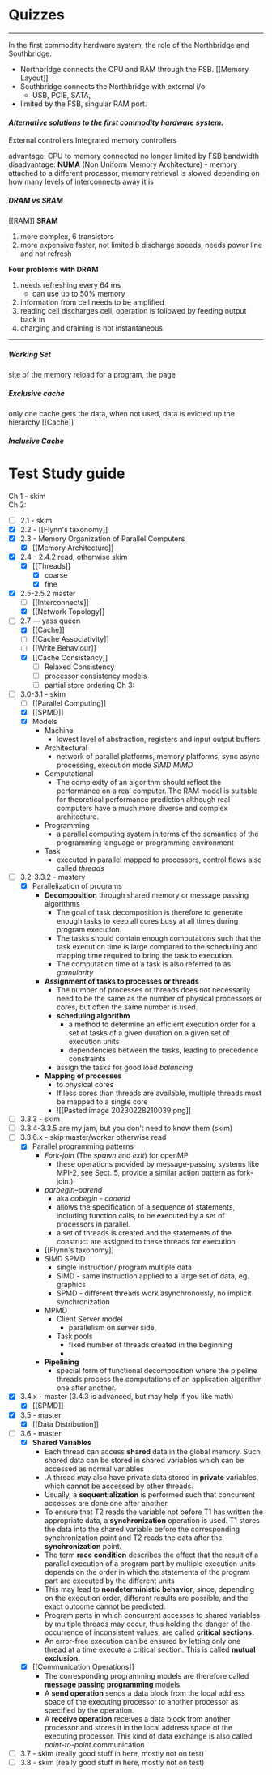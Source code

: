 # Quizzes
---
In the first commodity hardware system, the role of the Northbridge and Southbridge. 
- Northbridge connects the CPU and RAM through the FSB. [[Memory Layout]]
- Southbridge connects the Northbridge with external i/o
	- USB, PCIE, SATA, 
- limited by the FSB, singular RAM port. 


#### *Alternative solutions to the first commodity hardware system.* 
External controllers
Integrated memory controllers

advantage: 
	CPU to memory connected no longer limited by FSB bandwidth
disadvantage:
	**NUMA** (Non Uniform Memory Architecture)
	- memory attached to a different processor, memory retrieval is slowed depending on how many levels of interconnects away it is

##### *DRAM vs SRAM*
[[RAM]]
**SRAM**
1. more complex, 6 transistors
2. more expensive 
faster, not limited b discharge speeds, needs power line and not refresh

**Four problems with DRAM**
1. needs refreshing every 64 ms
	- can use up to 50% memory
2. information from cell needs to be amplified
3. reading cell discharges cell, operation is followed by feeding output back in
4. charging and draining is not instantaneous

---
##### Working Set
site of the memory reload for a program, the page

##### Exclusive cache
only one cache gets the data, when not used, data is evicted up the hierarchy 
[[Cache]]
##### Inclusive Cache

# Test Study guide

Ch 1 - skim  
Ch 2:  
- [ ]  2.1 - skim
- [x] 2.2 - [[Flynn's taxonomy]] 
- [x]   2.3 -  Memory Organization of Parallel Computers
	- [x] [[Memory Architecture]]
- [x]  2.4 - 2.4.2 read, otherwise skim
	- [x] [[Threads]] 
		- [x] coarse
		- [x] fine
- [x]  2.5-2.5.2 master
	- [ ] [[Interconnects]] 
	- [x] [[Network Topology]] 
- [ ]  2.7 — yass queen
	- [x] [[Cache]]
	- [ ] [[Cache Associativity]]
	- [ ] [[Write Behaviour]]
	- [x] [[Cache Consistency]]
		- [ ] Relaxed Consistency
		- [ ] processor consistency models
		- [ ] partial store ordering
Ch 3:  
- [ ]   3.0-3.1 - skim
	- [ ] [[Parallel Computing]]
	- [x] [[SPMD]]
	- [x] Models
		- Machine
			- lowest level of abstraction, registers and input output buffers 
		- Architectural
			- network of parallel platforms, memory platforms, sync async processing, execution mode *SIMD* *MIMD*
		- Computational 
			- The complexity of an algorithm should reflect the performance on a real computer. The RAM model is suitable for theoretical performance prediction although real computers have a much more diverse and complex architecture.
		- Programming
			- a parallel computing system in terms of the semantics of the programming language or programming environment
		+ Task
			+ executed in parallel mapped to processors, control flows also called *threads*			
- [ ]   3.2-3.3.2 - mastery
	- [x] Parallelization of programs
		- **Decomposition** through shared memory or message passing algorithms
			- The goal of task decomposition is therefore to generate enough tasks to keep all cores busy at all times during program execution. 
			- The tasks should contain enough computations such that the task execution time is large compared to the scheduling and mapping time required to bring the task to execution.
			- The computation time of a task is also referred to as *granularity*
		- **Assignment of tasks to processes or threads** 
			- The number of processes or threads does not necessarily need to be the same as the number of physical processors or cores, but often the same number is used. 
			- **scheduling algorithm**
				- a method to determine an efficient execution order for a set of tasks of a given duration on a given set of execution units
				- dependencies between the tasks, leading to precedence constraints
			- assign the tasks for good load *balancing*
		- **Mapping of processes**
			- to physical cores
			- If less cores than threads are available, multiple threads must be mapped to a single core
			- ![[Pasted image 20230228210039.png]]
- [ ]   3.3.3 - skim
- [ ]   3.3.4-3.3.5 are my jam, but you don’t need to know them (skim)
- [ ]   3.3.6.x - skip master/worker otherwise read
	- [x] Parallel programming patterns
		- *Fork-join* (The *spawn* and *exit*) for openMP
			- these operations provided by message-passing systems like MPI-2, see Sect. 5, provide a similar action pattern as fork-join.)
		- *parbegin*–*parend*
			- aka *cobegin - cooend*
			- allows the specification of a sequence of statements, including function calls, to be executed by a set of processors in parallel.
			- a set of threads is created and the statements of the construct are assigned to these threads for execution
		- [[Flynn's taxonomy]]
		- SIMD SPMD
			- single instruction/ program multiple data
			- SIMD - same instruction applied to a large set of data, eg. graphics 
			- SPMD - different threads work asynchronously, no implicit synchronization 
		- MPMD
			- Client Server model 
				- parallelism on server side, 
			- Task pools
				- fixed number of threads created in the beginning
				- 
		- **Pipelining**
			- special form of functional decomposition where the pipeline threads process the computations of an application algorithm one after another.
- [x]   3.4.x - master (3.4.3 is advanced, but may help if you like math)
	- [x] [[SPMD]]
- [x]   3.5 - master
	- [x] [[Data Distribution]]
- [ ]   3.6 - master
	- [x] **Shared Variables**
		- Each thread can access **shared** data in the global memory. Such shared data can be stored in shared variables which can be accessed as normal variables
		- .A thread may also have private data stored in **private** variables, which cannot be accessed by other threads.
		- Usually, a **sequentialization** is performed such that concurrent accesses are done one after another.
		- To ensure that T2 reads the variable not before T1 has written the appropriate data, a **synchronization** operation is used. T1 stores the data into the shared variable before the corresponding synchronization point and T2 reads the data after the **synchronization** point.
		- The term **race condition** describes the effect that the result of a parallel execution of a program part by multiple execution units depends on the order in which the statements of the program part are executed by the different units
		- This may lead to **nondeterministic behavior**, since, depending on the execution order, different results are possible, and the exact outcome cannot be predicted.
		- Program parts in which concurrent accesses to shared variables by multiple threads may occur, thus holding the danger of the occurrence of inconsistent values, are called **critical sections.**
		- An error-free execution can be ensured by letting only one thread at a time execute a critical section. This is called **mutual exclusion.**
	- [x] [[Communication Operations]]
		- The corresponding programming models are therefore called **message passing programming** models.
		- A **send operation** sends a data block from the local address space of the executing processor to another processor as specified by the operation. 
		- A **receive operation** receives a data block from another processor and stores it in the local address space of the executing processor. This kind of data exchange is also called *point-to-point* communication
- [ ]   3.7 - skim (really good stuff in here, mostly not on test)
- [ ]   3.8 - skim (really good stuff in here, mostly not on test)